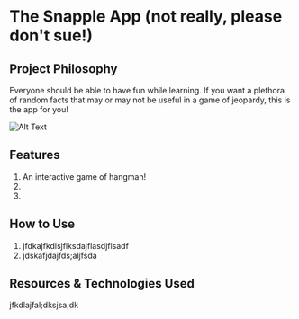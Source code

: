 # The Snapple App (not really, please don't sue!)

## Project Philosophy
Everyone should be able to have fun while learning. If you want a plethora of random facts that may or may not be useful in a game of jeopardy, this is the app for you!

![Alt Text](https://c.tenor.com/-lUj_WEFNiMAAAAd/bravo-amazed.gif)

## Features
1. An interactive game of hangman!
2. 
3. 


## How to Use
1. jfdkajfkdlsjflksdajflasdjflsadf
2. jdskafjdajfds;aljfsda

## Resources & Technologies Used
jfkdlajfal;dksjsa;dk